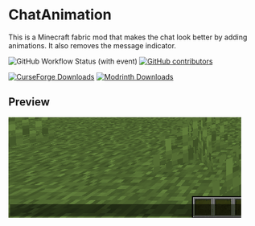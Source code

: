 # ChatAnimation

This is a Minecraft fabric mod that makes the chat look better by adding animations. It also removes the message indicator.

![GitHub Workflow Status (with event)](https://img.shields.io/github/actions/workflow/status/Ezzenix/ChatAnimation/build.yml?logo=github)
 [![GitHub contributors](https://img.shields.io/github/contributors/Ezzenix/ChatAnimation?logo=github)](https://github.com/Ezzenix/ChatAnimation/graphs/contributors)


[![CurseForge Downloads](https://cf.way2muchnoise.eu/title/892086.svg)](https://www.curseforge.com/minecraft/mc-mods/chatanimation) [![Modrinth Downloads](https://img.shields.io/modrinth/dt/DnNYdJsx?logo=modrinth&label=modrinth)
](https://modrinth.com/mod/chatanimation)

## Preview

![Preview](preview.gif)
